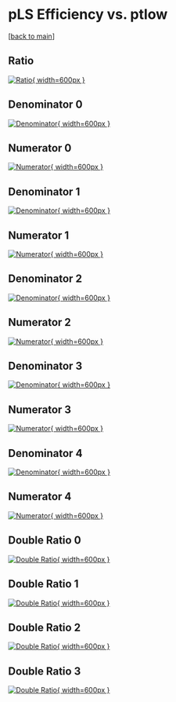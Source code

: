 # pLS Efficiency vs. ptlow

[[back to main](./)]



## Ratio

[![Ratio](../mtv/var/pLS_vtr_11_-1_eff_ptlow.png){ width=600px }](../mtv/var/pLS_vtr_11_-1_eff_ptlow.pdf)

## Denominator 0

[![Denominator](../mtv/den/pLS_vtr_11_-1_eff_ptlow_den0.png){ width=600px }](../mtv/den/pLS_vtr_11_-1_eff_ptlow_den0.pdf)

## Numerator 0

[![Numerator](../mtv/num/pLS_vtr_11_-1_eff_ptlow_num0.png){ width=600px }](../mtv/num/pLS_vtr_11_-1_eff_ptlow_num0.pdf)

## Denominator 1

[![Denominator](../mtv/den/pLS_vtr_11_-1_eff_ptlow_den1.png){ width=600px }](../mtv/den/pLS_vtr_11_-1_eff_ptlow_den1.pdf)

## Numerator 1

[![Numerator](../mtv/num/pLS_vtr_11_-1_eff_ptlow_num1.png){ width=600px }](../mtv/num/pLS_vtr_11_-1_eff_ptlow_num1.pdf)

## Denominator 2

[![Denominator](../mtv/den/pLS_vtr_11_-1_eff_ptlow_den2.png){ width=600px }](../mtv/den/pLS_vtr_11_-1_eff_ptlow_den2.pdf)

## Numerator 2

[![Numerator](../mtv/num/pLS_vtr_11_-1_eff_ptlow_num2.png){ width=600px }](../mtv/num/pLS_vtr_11_-1_eff_ptlow_num2.pdf)

## Denominator 3

[![Denominator](../mtv/den/pLS_vtr_11_-1_eff_ptlow_den3.png){ width=600px }](../mtv/den/pLS_vtr_11_-1_eff_ptlow_den3.pdf)

## Numerator 3

[![Numerator](../mtv/num/pLS_vtr_11_-1_eff_ptlow_num3.png){ width=600px }](../mtv/num/pLS_vtr_11_-1_eff_ptlow_num3.pdf)

## Denominator 4

[![Denominator](../mtv/den/pLS_vtr_11_-1_eff_ptlow_den4.png){ width=600px }](../mtv/den/pLS_vtr_11_-1_eff_ptlow_den4.pdf)

## Numerator 4

[![Numerator](../mtv/num/pLS_vtr_11_-1_eff_ptlow_num4.png){ width=600px }](../mtv/num/pLS_vtr_11_-1_eff_ptlow_num4.pdf)

## Double Ratio 0

[![Double Ratio](../mtv/ratio/pLS_vtr_11_-1_eff_ptlow_ratio0.png){ width=600px }](../mtv/ratio/pLS_vtr_11_-1_eff_ptlow_ratio0.pdf)

## Double Ratio 1

[![Double Ratio](../mtv/ratio/pLS_vtr_11_-1_eff_ptlow_ratio1.png){ width=600px }](../mtv/ratio/pLS_vtr_11_-1_eff_ptlow_ratio1.pdf)

## Double Ratio 2

[![Double Ratio](../mtv/ratio/pLS_vtr_11_-1_eff_ptlow_ratio2.png){ width=600px }](../mtv/ratio/pLS_vtr_11_-1_eff_ptlow_ratio2.pdf)

## Double Ratio 3

[![Double Ratio](../mtv/ratio/pLS_vtr_11_-1_eff_ptlow_ratio3.png){ width=600px }](../mtv/ratio/pLS_vtr_11_-1_eff_ptlow_ratio3.pdf)

